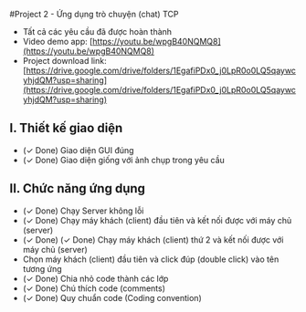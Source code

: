 #Project 2 - Ứng dụng trò chuyện (chat) TCP 

- Tất cả các yêu cầu đã được hoàn thành
- Video demo app: [https://youtu.be/wpgB40NQMQ8](https://youtu.be/wpgB40NQMQ8)
- Project download link: [https://drive.google.com/drive/folders/1EgafiPDx0_j0LpR0o0LQ5qaywcyhjdQM?usp=sharing](https://drive.google.com/drive/folders/1EgafiPDx0_j0LpR0o0LQ5qaywcyhjdQM?usp=sharing)

## I. Thiết kế giao diện

- (✓ Done) Giao diện GUI đúng
- (✓ Done) Giao diện giống với ảnh chụp trong yêu cầu

## II. Chức năng ứng dụng

- (✓ Done) Chạy Server không lỗi
- (✓ Done) Chạy máy khách (client) đầu tiên và kết nối được với máy chủ (server) 
- (✓ Done) (✓ Done) Chạy máy khách (client) thứ 2 và kết nối được với máy chủ (server) 
- Chọn máy khách (client) đầu tiên và click đúp (double click) vào tên tương ứng 
- (✓ Done) Chia nhỏ code thành các lớp
- (✓ Done) Chú thích code (comments)
- (✓ Done) Quy chuẩn code (Coding convention)